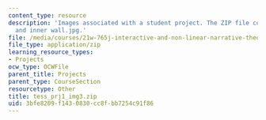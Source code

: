 ```yaml
---
content_type: resource
description: 'Images associated with a student project. The ZIP file contains: windows.jpg,
  and inner wall.jpg.'
file: /media/courses/21w-765j-interactive-and-non-linear-narrative-theory-and-practice-spring-2004/3bfe8209f1430830cc8fbb7254c91f86_tess_prj1_img3.zip
file_type: application/zip
learning_resource_types:
- Projects
ocw_type: OCWFile
parent_title: Projects
parent_type: CourseSection
resourcetype: Other
title: tess_prj1_img3.zip
uid: 3bfe8209-f143-0830-cc8f-bb7254c91f86
---
```

